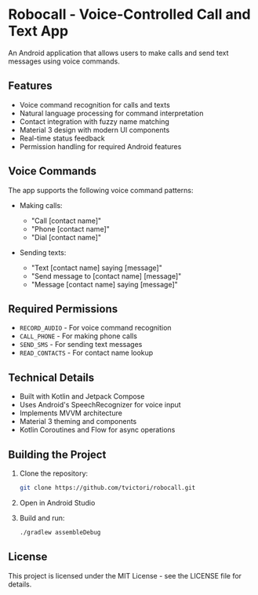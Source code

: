 # Robocall - Voice-Controlled Call and Text App

An Android application that allows users to make calls and send text messages using voice commands.

## Features

- Voice command recognition for calls and texts
- Natural language processing for command interpretation
- Contact integration with fuzzy name matching
- Material 3 design with modern UI components
- Real-time status feedback
- Permission handling for required Android features

## Voice Commands

The app supports the following voice command patterns:

- Making calls:
  - "Call [contact name]"
  - "Phone [contact name]"
  - "Dial [contact name]"

- Sending texts:
  - "Text [contact name] saying [message]"
  - "Send message to [contact name] [message]"
  - "Message [contact name] saying [message]"

## Required Permissions

- `RECORD_AUDIO` - For voice command recognition
- `CALL_PHONE` - For making phone calls
- `SEND_SMS` - For sending text messages
- `READ_CONTACTS` - For contact name lookup

## Technical Details

- Built with Kotlin and Jetpack Compose
- Uses Android's SpeechRecognizer for voice input
- Implements MVVM architecture
- Material 3 theming and components
- Kotlin Coroutines and Flow for async operations

## Building the Project

1. Clone the repository:
   ```bash
   git clone https://github.com/tvictori/robocall.git
   ```

2. Open in Android Studio

3. Build and run:
   ```bash
   ./gradlew assembleDebug
   ```

## License

This project is licensed under the MIT License - see the LICENSE file for details. 